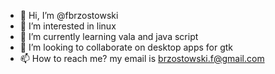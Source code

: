 - 👋 Hi, I’m @fbrzostowski
- 👀 I’m interested in linux
- 🌱 I’m currently learning vala and java script
- 💞️ I’m looking to collaborate on desktop apps for gtk
- 📫 How to reach me? my email is brzostowski.f@gmail.com

<!---
fbrzostowski/fbrzostowski is a ✨ special ✨ repository because its `README.md` (this file) appears on your GitHub profile.
You can click the Preview link to take a look at your changes.
--->
